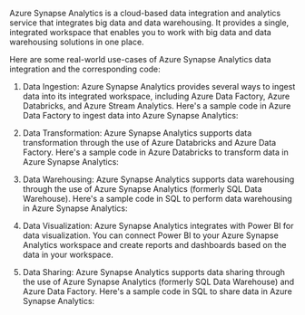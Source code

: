 Azure Synapse Analytics is a cloud-based data integration and analytics service that integrates big data and data warehousing. It provides a single, integrated workspace that enables you to work with big data and data warehousing solutions in one place.

Here are some real-world use-cases of Azure Synapse Analytics data integration and the corresponding code:

1. Data Ingestion: Azure Synapse Analytics provides several ways to ingest data into its integrated workspace, including Azure Data Factory, Azure Databricks, and Azure Stream Analytics. Here's a sample code in Azure Data Factory to ingest data into Azure Synapse Analytics:

2. Data Transformation: Azure Synapse Analytics supports data transformation through the use of Azure Databricks and Azure Data Factory. Here's a sample code in Azure Databricks to transform data in Azure Synapse Analytics:

3. Data Warehousing: Azure Synapse Analytics supports data warehousing through the use of Azure Synapse Analytics (formerly SQL Data Warehouse). Here's a sample code in SQL to perform data warehousing in Azure Synapse Analytics:

4. Data Visualization: Azure Synapse Analytics integrates with Power BI for data visualization. You can connect Power BI to your Azure Synapse Analytics workspace and create reports and dashboards based on the data in your workspace.

5. Data Sharing: Azure Synapse Analytics supports data sharing through the use of Azure Synapse Analytics (formerly SQL Data Warehouse) and Azure Data Factory. Here's a sample code in SQL to share data in Azure Synapse Analytics: